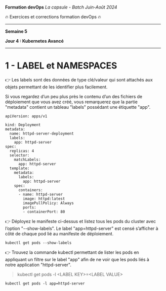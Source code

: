 **Formation devOps**
_La capsule - Batch Juin-Août 2024_

:fire: Exercices et corrections formation devOps :fire:

---

**Semaine 5**

**Jour 4 : Kubernetes Avancé**

---

# 1 - LABEL et NAMESPACES

👉 Les labels sont des données de type clé/valeur qui sont attachés aux objets permettant de les identifier plus facilement.

Si vous regardez d’un peu plus près le contenu d’un des fichiers de déploiement que vous avez créé, vous remarquerez que la partie "metadata" contient un tableau "labels" possédant une étiquette "app".

```
apiVersion: apps/v1

kind: Deployment
metadata:
  name: httpd-server-deployment
  labels:
    app: httpd-server
spec:
  replicas: 4
  selector:
    matchLabels:
      app: httpd-server
  template:
    metadata:
      labels:
        app: httpd-server
    spec:
      containers:
      - name: httpd-server
        image: httpd:latest
        imagePullPolicy: Always
        ports:
        - containerPort: 80
```

👉 Déployez le manifeste ci-dessus et listez tous les pods du cluster avec l’option "--show-labels".
Le label "app=httpd-server" est censé s’afficher à côté de chaque pod lié au manifeste de déploiement.

```
kubectl get pods --show-labels
```

👉 Trouvez la commande kubectl permettant de lister les pods en appliquant un filtre sur le label "app" afin de ne voir que les pods liés à notre application "httpd-server".

> kubectl get pods -l \<LABEL KEY\>=\<LABEL VALUE\>

```
kubectl get pods -l app=httpd-server
```

